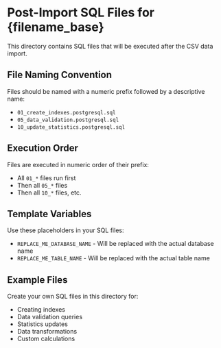 # Post-Import SQL Files for {filename_base}

This directory contains SQL files that will be executed after the CSV data import.

## File Naming Convention

Files should be named with a numeric prefix followed by a descriptive name:
- `01_create_indexes.postgresql.sql`
- `05_data_validation.postgresql.sql`
- `10_update_statistics.postgresql.sql`

## Execution Order

Files are executed in numeric order of their prefix:
- All `01_*` files run first
- Then all `05_*` files
- Then all `10_*` files, etc.

## Template Variables

Use these placeholders in your SQL files:
- `REPLACE_ME_DATABASE_NAME` - Will be replaced with the actual database name
- `REPLACE_ME_TABLE_NAME` - Will be replaced with the actual table name

## Example Files

Create your own SQL files in this directory for:
- Creating indexes
- Data validation queries
- Statistics updates
- Data transformations
- Custom calculations
